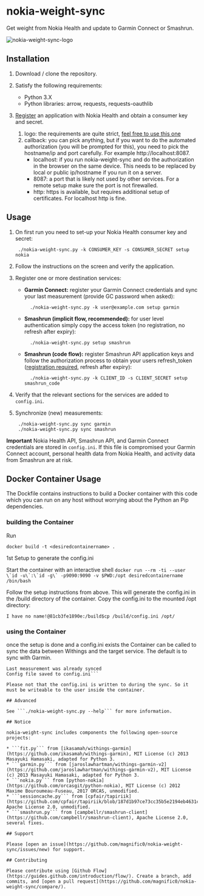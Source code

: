 # nokia-weight-sync
Get weight from Nokia Health and update to Garmin Connect or Smashrun.

![nokia-weight-sync-logo](logo.png)

## Installation

1. Download / clone the repository.

2. Satisfy the following requirements:

    - Python 3.X
    - Python libraries: arrow, requests, requests-oauthlib

3. [Register](https://account.health.nokia.com/partner/add_oauth2) an application with Nokia Health and obtain a consumer key and secret.
    1. logo: the requirements are quite strict, [feel free to use this one](https://github.com/magnific0/nokia-weight-sync/blob/master/logo256w.png)
    1. callback: you can pick anything, but if you want to do the automated authorization (you will be prompted for this), you need to pick the hostname/ip and port carefully. For example http://localhost:8087.
        - localhost: if you run nokia-weight-sync and do the authorization in the browser on the same device. This needs to be replaced by local or public ip/hostname if you run it on a server.
        - 8087: a port that is likely not used by other services. For a remote setup make sure the port is not firewalled.
        - http: https is available, but requires additional setup of certificates. For localhost http is fine.

## Usage

1. On first run you need to set-up your Nokia Health consumer key and secret:

        ./nokia-weight-sync.py -k CONSUMER_KEY -s CONSUMER_SECRET setup nokia

2. Follow the instructions on the screen and verify the application.

3. Register one or more destination services:

    - **Garmin Connect:** register your Garmin Connect credentials and sync your last measurement (provide GC password when asked):

            ./nokia-weight-sync.py -k user@example.com setup garmin

    - **Smashrun (implicit flow, recommended):** for user level authentication simply copy the access token (no registration, no refresh after expiry):

            ./nokia-weight-sync.py setup smashrun

    - **Smashrun (code flow):** register Smashrun API application keys and follow the authorization process to obtain your users refresh_token ([registration required](https://api.smashrun.com/register), refresh after expiry):

            ./nokia-weight-sync.py -k CLIENT_ID -s CLIENT_SECRET setup smashrun_code

4. Verify that the relevant sections for the services are added to ```config.ini```.

5. Synchronize (new) measurements:

        ./nokia-weight-sync.py sync garmin
        ./nokia-weight-sync.py sync smashrun

**Important** Nokia Health API, Smashrun API, and Garmin Connect credentials are stored in ```config.ini```. If this file is compromised your Garmin Connect account, personal health data from Nokia Health, and activity data from Smashrun are at risk.



## Docker Container Usage
The Dockfile contains instructions to build a Docker container with this code which you can run on any host without worrying about the Python an Pip dependencies.

### building the Container

Run

```docker build -t <desiredcontainername> .```


1st Setup  to generate the config.ini

Start the container with an interactive shell
```docker run --rm -ti --user \`id -u\`:\`id -g\` -p9090:9090 -v $PWD:/opt desiredcontainername /bin/bash```

Follow the setup instructions from above. This will generate the config.ini in the /build directory of the container.
Copy the config.ini to the mounted /opt directory:

```I have no name!@81cb3fe1890e:/build$cp /build/config.ini /opt/```

### using the Container

once the setup is done and a config.ini exists the Container can be called to sync the data between Withings and the target service. The default is to sync with Garmin.

```docker run -ti --user \`id -u\`:\`id -g\` -v $PWD/config.ini:/build/config.ini desiredcontainername
Last measurement was already synced
Config file saved to config.ini```

Please not that the config.ini is written to during the sync. So it must be writeable to the user inside the container.

## Advanced

See ```./nokia-weight-sync.py --help``` for more information.

## Notice

nokia-weight-sync includes components the following open-source projects:

* ```fit.py``` from [ikasamah/withings-garmin](https://github.com/ikasamah/withings-garmin), MIT License (c) 2013 Masayuki Hamasaki, adapted for Python 3.
* ```garmin.py``` from [jaroslawhartman/withings-garmin-v2](https://github.com/jaroslawhartman/withings-garmin-v2), MIT License (c) 2013 Masayuki Hamasaki, adapted for Python 3.
* ```nokia.py``` from [python-nokia](https://github.com/orcasgit/python-nokia), MIT License (c) 2012 Maxime Bouroumeau-Fuseau, 2017 ORCAS, unmodified.
* ```sessioncache.py``` from [cpfair/tapiriik](https://github.com/cpfair/tapiriik/blob/187d1b97ce73cc35b5e2194eb4631ceff20499e3/tapiriik/services/sessioncache.py), Apache License 2.0, unmodified.
* ```smashrun.py``` from [campbellr/smashrun-client](https://github.com/campbellr/smashrun-client), Apache License 2.0, several fixes.

## Support

Please [open an issue](https://github.com/magnific0/nokia-weight-sync/issues/new) for support.

## Contributing

Please contribute using [Github Flow](https://guides.github.com/introduction/flow/). Create a branch, add commits, and [open a pull request](https://github.com/magnific0/nokia-weight-sync/compare/).
